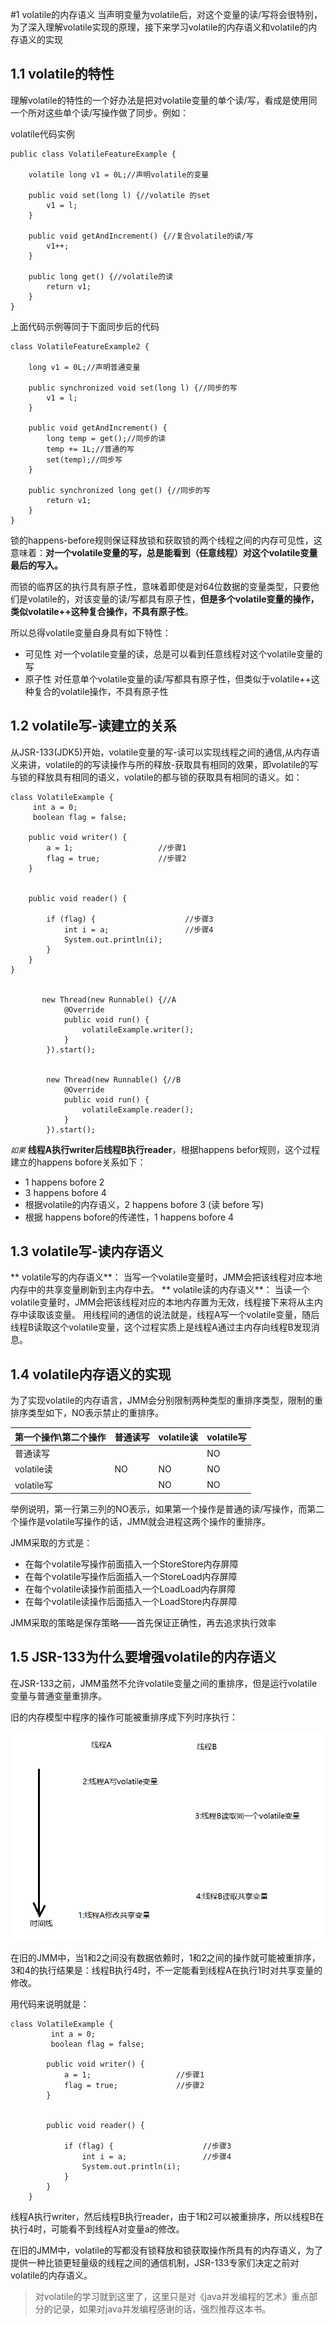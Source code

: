 
#1 volatile的内存语义
当声明变量为volatile后，对这个变量的读/写将会很特别，为了深入理解volatile实现的原理，接下来学习volatile的内存语义和volatile的内存语义的实现

## 1.1 volatile的特性

理解volatile的特性的一个好办法是把对volatile变量的单个读/写，看成是使用同一个所对这些单个读/写操作做了同步。例如：

volatile代码实例

    public class VolatileFeatureExample {

        volatile long v1 = 0L;//声明volatile的变量

        public void set(long l) {//volatile 的set
            v1 = l;
        }

        public void getAndIncrement() {//复合volatile的读/写
            v1++;
        }

        public long get() {//volatile的读
            return v1;
        }
    }


上面代码示例等同于下面同步后的代码

    class VolatileFeatureExample2 {

        long v1 = 0L;//声明普通变量

        public synchronized void set(long l) {//同步的写
            v1 = l;
        }

        public void getAndIncrement() {
            long temp = get();//同步的读
            temp += 1L;//普通的写
            set(temp);//同步写
        }

        public synchronized long get() {//同步的写
            return v1;
        }
    }


锁的happens-before规则保证释放锁和获取锁的两个线程之间的内存可见性，这意味着：**对一个volatile变量的写，总是能看到（任意线程）对这个volatile变量最后的写入。**

而锁的临界区的执行具有原子性，意味着即使是对64位数据的变量类型，只要他们是volatile的，对该变量的读/写都具有原子性，**但是多个volatile变量的操作，类似volatile++这种复合操作，不具有原子性**。

所以总得volatile变量自身具有如下特性：
- 可见性 对一个volatile变量的读，总是可以看到任意线程对这个volatile变量的写
- 原子性 对任意单个volatile变量的读/写都具有原子性，但类似于volatile++这种复合的volatile操作，不具有原子性

## 1.2 volatile写-读建立的关系

从JSR-133(JDK5)开始，volatile变量的写-读可以实现线程之间的通信,从内存语义来讲，volatile的的写读操作与所的释放-获取具有相同的效果，即volatile的写与锁的释放具有相同的语义，volatile的都与锁的获取具有相同的语义。如：


    class VolatileExample {
         int a = 0;              
         boolean flag = false;

        public void writer() {
            a = 1;                   //步骤1
            flag = true;             //步骤2
        }


        public void reader() {

            if (flag) {                    //步骤3
                int i = a;                 //步骤4
                System.out.println(i);     
            }
        }
    }


           new Thread(new Runnable() {//A
                @Override
                public void run() {
                    volatileExample.writer();
                }
            }).start();


            new Thread(new Runnable() {//B
                @Override
                public void run() {
                    volatileExample.reader();
                }
            }).start();


*`如果`* **线程A执行writer后线程B执行reader**，根据happens befor规则，这个过程建立的happens bofore关系如下：

- 1 happens bofore 2
- 3 happens bofore 4
- 根据volatile的内存语义，2  happens bofore 3 (读 before 写)
- 根据 happens bofore的传递性，1  happens bofore 4




## 1.3 volatile写-读内存语义
** volatile写的内存语义**：
当写一个volatile变量时，JMM会把该线程对应本地内存中的共享变量刷新到主内存中去。
** volatile读的内存语义**：
当读一个volatile变量时，JMM会把该线程对应的本地内存置为无效，线程接下来将从主内存中读取该变量。
用线程间的通信的说法就是，线程A写一个volatile变量，随后线程B读取这个volatile变量，这个过程实质上是线程A通过主内存向线程B发现消息。

## 1.4 volatile内存语义的实现

为了实现volatile的内存语言，JMM会分别限制两种类型的重排序类型，限制的重排序类型如下，NO表示禁止的重排序。

|  第一个操作\第二个操作 | 普通读写  | volatile读  | volatile写  |
| ------------ | ------------ | ------------ | ------------ |
|  普通读写 |   |   |  NO |
| volatile读  |  NO | NO  |  NO |
| volatile写  |   | NO  |  NO |

举例说明，第一行第三列的NO表示，如果第一个操作是普通的读/写操作，而第二个操作是volatile写操作的话，JMM就会进程这两个操作的重排序。

JMM采取的方式是：

- 在每个volatile写操作前面插入一个StoreStore内存屏障
- 在每个volatile写操作后面插入一个StoreLoad内存屏障
- 在每个volatile读操作前面插入一个LoadLoad内存屏障
- 在每个volatile读操作后面插入一个LoadStore内存屏障

JMM采取的策略是保存策略——首先保证正确性，再去追求执行效率

## 1.5 JSR-133为什么要增强volatile的内存语义
在JSR-133之前，JMM虽然不允许volatile变量之间的重排序，但是运行volatile变量与普通变量重排序。

旧的内存模型中程序的操作可能被重排序成下列时序执行：

![](img/003_volatile_old.png)


在旧的JMM中，当1和2之间没有数据依赖时，1和2之间的操作就可能被重排序，3和4的执行结果是：线程B执行4时，不一定能看到线程A在执行1时对共享变量的修改。

用代码来说明就是：

    class VolatileExample {
             int a = 0;              
             boolean flag = false;

            public void writer() {
                a = 1;                   //步骤1
                flag = true;             //步骤2
            }


            public void reader() {

                if (flag) {                    //步骤3
                    int i = a;                 //步骤4
                    System.out.println(i);     
                }
            }
        }

线程A执行writer，然后线程B执行reader，由于1和2可以被重排序，所以线程B在执行4时，可能看不到线程A对变量a的修改。



在旧的JMM中，volatile的写都没有锁释放和锁获取操作所具有的内存语义，为了提供一种比锁更轻量级的线程之间的通信机制，JSR-133专家们决定之前对volatile的内存语义。




>对volatile的学习就到这里了，这里只是对《java并发编程的艺术》重点部分的记录，如果对java并发编程感谢的话，强烈推荐这本书。
